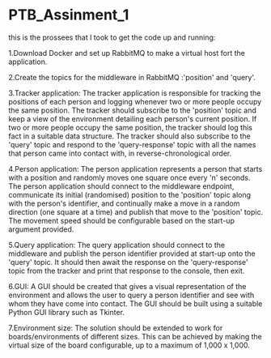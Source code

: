# PTB_Assinment_1

this is the prossees that I took to get the code up and running:

1.Download Docker and set up RabbitMQ to make a virtual host fort the application.

2.Create the topics for the middleware in RabbitMQ :'position' and 'query'.

3.Tracker application: The tracker application is responsible for tracking the positions of each person and logging whenever two or more people occupy the 
  same position. The tracker should subscribe to the 'position' topic and keep a view of the environment detailing each person's current position. 
  If two or more people occupy the same position, the tracker should log this fact in a suitable data structure. The tracker should also subscribe to
  the 'query' topic and respond to the 'query-response' topic with all the names that person came into contact with, in reverse-chronological order.

4.Person application: The person application represents a person that starts with a position and randomly moves one square once every 'n' seconds.
  The person application should connect to the middleware endpoint, communicate its initial (randomised) position to the 'position' topic along with the 
  person's identifier, and continually make a move in a random direction (one square at a time) and publish that move to the 'position' topic. 
  The movement speed should be configurable based on the start-up argument provided.

5.Query application: The query application should connect to the middleware and publish the person identifier provided
  at start-up onto the 'query' topic. It should then await the response on the 'query-response' topic from the tracker and print that response to the console, 
  then exit.
  
6.GUI: A GUI should be created that gives a visual representation of the environment and allows the user to query a person identifier and see with whom they
  have come into contact. The GUI should be built using a suitable Python GUI library such as Tkinter.
 
7.Environment size: The solution should be extended to work for boards/environments of different sizes. 
  This can be achieved by making the virtual size of the board configurable, up to a maximum of 1,000 x 1,000.
